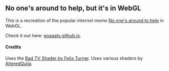 ## No one's around to help, but it's in WebGL

This is a recreation of the popular *internet meme* [No one's around to help](https://www.youtube.com/watch?v=yD2FSwTy2lw) in WebGL.

Check it out here: [goaaats.github.io](https://goaaats.github.io).

#### Credits
Uses the [Bad TV Shader by Felix Turner](https://github.com/felixturner/bad-tv-shader).
Uses various shaders by [AlteredQuila](http://alteredqualia.com/).